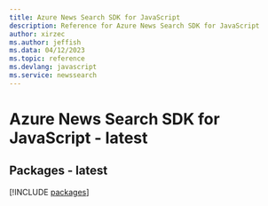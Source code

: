 ```yaml
---
title: Azure News Search SDK for JavaScript
description: Reference for Azure News Search SDK for JavaScript
author: xirzec
ms.author: jeffish
ms.data: 04/12/2023
ms.topic: reference
ms.devlang: javascript
ms.service: newssearch
---
```

# Azure News Search SDK for JavaScript - latest
## Packages - latest
[!INCLUDE [packages](news-search-index.md)]
